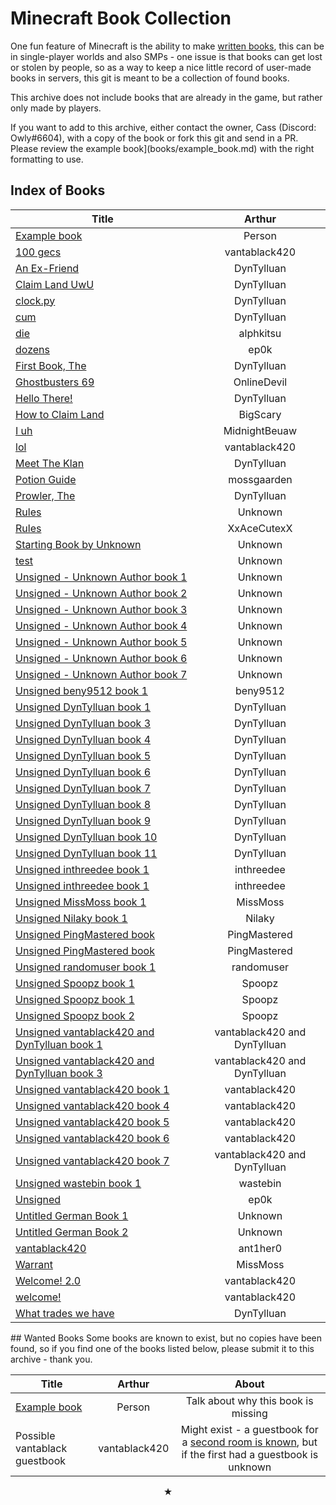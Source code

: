 # Minecraft Book Collection
One fun feature of Minecraft is the ability to make [written books](https://minecraft.fandom.com/wiki/Written_Book), this can be in single-player worlds and also SMPs - one issue is that books can get lost or stolen by people, so as a way to keep a nice little record of user-made books in servers, this git is meant to be a collection of found books.

This archive does not include books that are already in the game, but rather only made by players.

If you want to add to this archive, either contact the owner, Cass (Discord: Owly#6604), with a copy of the book or fork this git and send in a PR. Please review the example book](books/example_book.md) with the right formatting to use.

## Index of Books
<center>

| Title         | Arthur        |
| ------------- |:-------------:|
| [Example book](books/example_book.md)      | Person     |
| [100 gecs](books/100_gecs_vantablack420.md)      | vantablack420     |
| [An Ex-Friend](books/anexfriend_dyntylluan.md)      | DynTylluan     |
| [Claim Land UwU](books/cwaimwanduwu_dyntylluan.md)      | DynTylluan     |
| [clock.py](books/clock_py_dyntylluan.md)      | DynTylluan     |
| [cum](books/cum_dyntylluan.md)      | DynTylluan     |
| [die](books/die_alphkitsu.md)      | alphkitsu     |
| [dozens](books/dozens_ep0k.md)      | ep0k     |
| [First Book, The](books/thefirstbook_dyntylluan.md)      | DynTylluan     |
| [Ghostbusters 69](books/ghostbusters_69_onlinedevil.md)      | OnlineDevil     |
| [Hello There!](books/hello_there__dyntylluan.md)      | DynTylluan     |
| [How to Claim Land](books/howtoclaimland_bigscary.md)      | BigScary     |
| [I uh](books/i_uh_midnightbeuaw.md)      | MidnightBeuaw     |
| [lol](books/lol_vantablack420.md)      | vantablack420     |
| [Meet The Klan](books/meettheklan_dyntylluan.md)      | DynTylluan     |
| [Potion Guide](books/potionguide_mossgaarden.md)      | mossgaarden     |
| [Prowler, The](books/theprowler_dyntylluan.md)      | DynTylluan     |
| [Rules](books/rules_unknown.md)      | Unknown     |
| [Rules](books/rules_xxacecutexx.md)      | XxAceCutexX     |
| [Starting Book by Unknown](books/starting_book_unknown.md)      | Unknown     |
| [test](books/test_unknown.md)      | Unknown     |
| [Unsigned - Unknown Author book 1](books/unsigned_unknown.md)      | Unknown     |
| [Unsigned - Unknown Author book 2](books/unsigned2_unknown.md)      | Unknown     |
| [Unsigned - Unknown Author book 3](books/unsigned3_unknown.md)      | Unknown     |
| [Unsigned - Unknown Author book 4](books/unsigned4_unknown.md)      | Unknown     |
| [Unsigned - Unknown Author book 5](books/unsigned5_unknown.md)      | Unknown     |
| [Unsigned - Unknown Author book 6](books/unsigned6_unknown.md)      | Unknown     |
| [Unsigned - Unknown Author book 7](books/unsigned7_unknown.md)      | Unknown     |
| [Unsigned beny9512 book 1](books/unsigned_beny9512.md)      | beny9512     |
| [Unsigned DynTylluan book 1](books/untitleher0.md)     | DynTylluan
| [Unsigned DynTylluan book 3](books/unsigned3_dyntylluan.md)      | DynTylluan     |
| [Unsigned DynTylluan book 4](books/unsigned4_dyntylluan.md)      | DynTylluan     |
| [Unsigned DynTylluan book 5](books/unsigned5_dyntylluan.md)      | DynTylluan     |
| [Unsigned DynTylluan book 6](books/unsigned6_dyntylluan.md)      | DynTylluan     |
| [Unsigned DynTylluan book 7](books/unsigned7_dyntylluan.md)      | DynTylluan     |
| [Unsigned DynTylluan book 8](books/unsigned8_dyntylluan.md)      | DynTylluan     |
| [Unsigned DynTylluan book 9](books/unsigned9_dyntylluan.md)      | DynTylluan     |
| [Unsigned DynTylluan book 10](books/unsigned10_dyntylluan.md)      | DynTylluan     |
| [Unsigned DynTylluan book 11](books/unsigned11_dyntylluan.md)      | DynTylluan     |
| [Unsigned inthreedee book 1](books/unsigned2_inthreedee.md)      | inthreedee     |
| [Unsigned inthreedee book 1](books/unsigned_inthreedee.md)      | inthreedee     |
| [Unsigned MissMoss book 1](books/unsigned_missmoss.md)      | MissMoss     |
| [Unsigned Nilaky book 1](books/unsigned_nilaky.md)      | Nilaky     |
| [Unsigned PingMastered book](books/unsigned_pingmastered.md)      | PingMastered     |
| [Unsigned PingMastered book](books/unsigned_pingmastered2.md)      | PingMastered     |
| [Unsigned randomuser book 1](books/unsigned_randomuser.md)      | randomuser     |
| [Unsigned Spoopz book 1](books/unsigned_spoopz.md)      | Spoopz     |
| [Unsigned Spoopz book 1](books/unsigned_spoopz.md)      | Spoopz     |
| [Unsigned Spoopz book 2](books/unsigned2_spoopz.md)      | Spoopz     |
| [Unsigned vantablack420 and DynTylluan book 1](books/unsigned_vantablack420_dyntylluan.md)      | vantablack420 and DynTylluan     |
| [Unsigned vantablack420 and DynTylluan book 3](books/unsigned3_vantablack420.md)      | vantablack420 and DynTylluan     |
| [Unsigned vantablack420 book 1](books/unsigned_vantablack420.md)      | vantablack420     |
| [Unsigned vantablack420 book 4](books/unsigned4_vantablack420.md)      | vantablack420     |
| [Unsigned vantablack420 book 5](books/unsigned5_vantablack420.md)      | vantablack420     |
| [Unsigned vantablack420 book 6](books/unsigned6_vantablack420.md)      | vantablack420     |
| [Unsigned vantablack420 book 7](books/unsigned2_vantablack420.md)      | vantablack420 and DynTylluan     |
| [Unsigned wastebin book 1](books/unsigned_wastebin.md)      | wastebin     |
| [Unsigned](books/unsigned_ep0k.md)      | ep0k     |
| [Untitled German Book 1](books/germanbook1_unknown.md)      | Unknown     |
| [Untitled German Book 2](books/germanbook2_unknown.md)      | Unknown     |
| [vantablack420](books/vantablack420_ant1her0.md)      | ant1her0     |
| [Warrant](books/warrant_missmoss.md)      | MissMoss     |
| [Welcome! 2.0](books/welcome2_0_vantablack420.md)      | vantablack420     |
| [welcome!](books/welcome_vantablack420.md)      | vantablack420     |
| [What trades we have](books/what_trades_we_have_dyntylluan.md)      | DynTylluan     |
</center>
## Wanted Books
Some books are known to exist, but no copies have been found, so if you find one of the books listed below, please submit it to this archive - thank you.

<center>

| Title         | Arthur        | About        |
| ------------- |:-------------:|:-------------:|
| [Example book](books/example_book.md)      | Person     | Talk about why this book is missing     |
| Possible vantablack guestbook      | vantablack420     | Might exist - a guestbook for a [second room is known](books/unsigned_vantablack420.md), but if the first had a guestbook is unknown     |

</center>

<center>★</center>